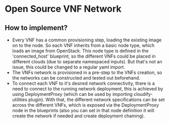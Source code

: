 # Open Source VNF Network
## How to implement?
* Every VNF has a common provisioning step, loading the existing image on to the node.
So each VNF inherits from a basic node type, which loads an image from OpenStack.
This node type is defined in the 'connected_host' blueprint, so the different VNFs
could be placed in different clouds (due to separate namespaced inputs). But that's
not an issue, this could be changed to a regular yaml import.
* The VNFs network is provisioned in a pre-step to the VNFs creation, so the networks
can be constructed and tested out beforehand.
* To connect each VNF to it's desired network connectivity, there is a need to
connect to the running network deployment, this is achieved by using DeploymentProxy
(which can be used by importing cloudify-utilities plugin). With that, the different
network specifications can be set across the different VNFs, which is exposed via
the DeploymentProxy node in the blueprints (also you can set in that node definition
it will create the network if needed and create deployment chaining).
